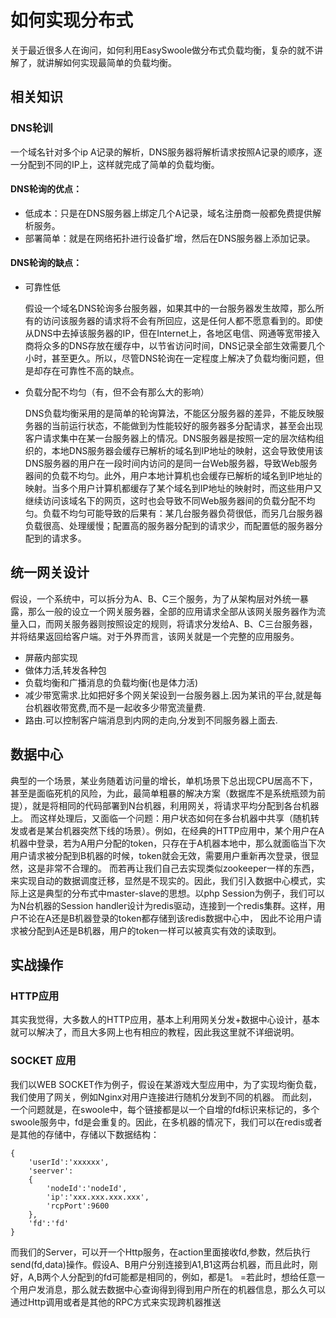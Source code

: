 # 如何实现分布式
关于最近很多人在询问，如何利用EasySwoole做分布式负载均衡，复杂的就不讲解了，就讲解如何实现最简单的负载均衡。

## 相关知识

### DNS轮训

一个域名针对多个ip A记录的解析，DNS服务器将解析请求按照A记录的顺序，逐一分配到不同的IP上，这样就完成了简单的负载均衡。

#### DNS轮询的优点：

- 低成本：只是在DNS服务器上绑定几个A记录，域名注册商一般都免费提供解析服务。
- 部署简单：就是在网络拓扑进行设备扩增，然后在DNS服务器上添加记录。

#### DNS轮询的缺点：

- 可靠性低
    
    假设一个域名DNS轮询多台服务器，如果其中的一台服务器发生故障，那么所有的访问该服务器的请求将不会有所回应，这是任何人都不愿意看到的。即使从DNS中去掉该服务器的IP，但在Internet上，各地区电信、网通等宽带接入商将众多的DNS存放在缓存中，以节省访问时间，DNS记录全部生效需要几个小时，甚至更久。所以，尽管DNS轮询在一定程度上解决了负载均衡问题，但是却存在可靠性不高的缺点。

- 负载分配不均匀（有，但不会有那么大的影响）

    DNS负载均衡采用的是简单的轮询算法，不能区分服务器的差异，不能反映服务器的当前运行状态，不能做到为性能较好的服务器多分配请求，甚至会出现客户请求集中在某一台服务器上的情况。DNS服务器是按照一定的层次结构组织的，本地DNS服务器会缓存已解析的域名到IP地址的映射，这会导致使用该DNS服务器的用户在一段时间内访问的是同一台Web服务器，导致Web服务器间的负载不均匀。此外，用户本地计算机也会缓存已解析的域名到IP地址的映射。当多个用户计算机都缓存了某个域名到IP地址的映射时，而这些用户又继续访问该域名下的网页，这时也会导致不同Web服务器间的负载分配不均匀。负载不均匀可能导致的后果有：某几台服务器负荷很低，而另几台服务器负载很高、处理缓慢；配置高的服务器分配到的请求少，而配置低的服务器分配到的请求多。

## 统一网关设计
假设，一个系统中，可以拆分为A、B、C三个服务，为了从架构层对外统一暴露，那么一般的设立一个网关服务器，全部的应用请求全部从该网关服务器作为流量入口，而网关服务器则按照设定的规则，将请求分发给A、B、C三台服务器，并将结果返回给客户端。对于外界而言，该网关就是一个完整的应用服务。
- 屏蔽内部实现
- 做体力活,转发各种包
- 负载均衡和广播消息的负载均衡(也是体力活)
- 减少带宽需求.比如把好多个网关架设到一台服务器上.因为某讯的平台,就是每台机器收带宽费,而不是一起收多少带宽流量费.
- 路由.可以控制客户端消息到内网的走向,分发到不同服务器上面去.

## 数据中心

典型的一个场景，某业务随着访问量的增长，单机场景下总出现CPU居高不下，甚至是面临死机的风险，为此，最简单粗暴的解决方案（数据库不是系统瓶颈为前提），就是将相同的代码部署到N台机器，利用网关，将请求平均分配到各台机器上。
而这样处理后，又面临一个问题：用户状态如何在多台机器中共享（随机转发或者是某台机器突然下线的场景）。例如，在经典的HTTP应用中，某个用户在A机器中登录，若为A用户分配的token，只存在于A机器本地中，那么就面临当下次用户请求被分配到B机器的时候，token就会无效，需要用户重新再次登录，很显然，这是非常不合理的。
而若再让我们自己去实现类似zookeeper一样的东西，来实现自动的数据调度迁移，显然是不现实的。因此，我们引入数据中心模式，实际上这是典型的分布式中master-slave的思想。以php Session为例子，我们可以为N台机器的Session handler设计为redis驱动，连接到一个redis集群。这样，用户不论在A还是B机器登录的token都存储到该redis数据中心中，
因此不论用户请求被分配到A还是B机器，用户的token一样可以被真实有效的读取到。

## 实战操作

### HTTP应用
其实我觉得，大多数人的HTTP应用，基本上利用网关分发+数据中心设计，基本就可以解决了，而且大多网上也有相应的教程，因此我这里就不详细说明。

### SOCKET 应用

我们以WEB SOCKET作为例子，假设在某游戏大型应用中，为了实现均衡负载，我们使用了网关，例如Nginx对用户连接进行随机分发到不同的机器。
而此刻，一个问题就是，在swoole中，每个链接都是以一个自增的fd标识来标记的，多个swoole服务中，fd是会重复的。因此，在多机器的情况下，我们可以在redis或者是其他的存储中，存储以下数据结构：
```text
{
    'userId':'xxxxxx',
    'seerver':
    {
        'nodeId':'nodeId',
        'ip':'xxx.xxx.xxx.xxx',
        'rcpPort':9600
    },
    'fd':'fd'
}
```
而我们的Server，可以开一个Http服务，在action里面接收fd,参数，然后执行send(fd,data)操作。假设A、B用户分别连接到A1,B1这两台机器，而且此时，刚好，A,B两个人分配到的fd可能都是相同的，例如，都是1。
=若此时，想给任意一个用户发消息，那么就去数据中心查询得到得到用户所在的机器信息，那么久可以通过Http调用或者是其他的RPC方式来实现跨机器推送